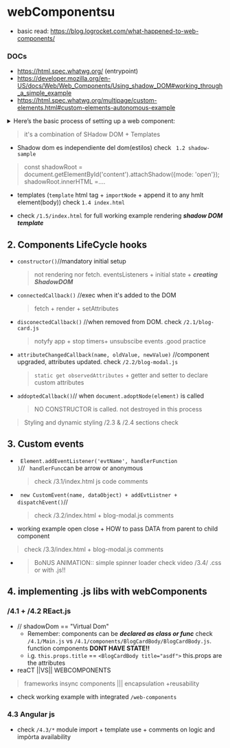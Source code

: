 # webComponentsu

- basic read: https://blog.logrocket.com/what-happened-to-web-components/

### DOCs

- https://html.spec.whatwg.org/ (entrypoint)
- https://developer.mozilla.org/en-US/docs/Web/Web_Components/Using_shadow_DOM#working_through_a_simple_example
- https://html.spec.whatwg.org/multipage/custom-elements.html#custom-elements-autonomous-example

<details>
  <summary>Here’s the basic process of setting up a web component:
    </summary>
  <p></p>

- Create a MyElement class that extends the HTMLElementclass (using ES6 syntax since previous JavaScript versions don’t have a class syntax)
- Define the `<my-element></my-element>` custom HTML tag that will represent the MyElement JavaScript class in the HTML document. Here, you can use either the `CustomElementRegistry.define()` method or the DOM API’s `document.createElement()`method
- Attach a shadow DOM tree to the custom element’s constructor using the `Element.attachShadow()` method. This step is optional and only applicable when the web component has child elements — see a web component example without (`<flag-icon></flag-icon>`) and with (`<popup-info></popup-info>`) a shadow DOM
- Create an HTML template using the `<template> `tag. Place the reusable content of the custom MyElement web component within the template and append a clone of it to the shadow DOM. You can also add `<style> and <slot>` tags (the latter is for dynamic content within the template) to the template. This step is optional, too, you only have to add a template if you want/need to
- Import MyElement as an **ES6 module**
- You can use the `<my-element> </my-element>` web component on your page the same way as any standard HTML element

</details>


> it's a combination of SHadow DOM + Templates

- Shadow dom es independiente del dom(estilos) check ` 1.2 shadow-sample`
> const shadowRoot = document.getElementById('content').attachShadow({mode: 'open'});
        shadowRoot.innerHTML =....

- templates (`template` html tag + `importNode` + append it to any hmlt element(body)) check `1.4 index.html`

- check `/1.5/index.html` for full working example rendering **_shadow DOM template_**

## 2. Components LifeCycle hooks
 - <code>constructor()</code>//mandatory initial setup
    > not rendering nor fetch. eventsListeners + initial state + **_creating ShadowDOM_**
 - <code>connectedCallback()</code> //exec when it's added to the DOM
    > fetch + render + setAttributes
 - <code>disconectedCallback()</code> //when removed from DOM. check `/2.1/blog-card.js`
    > notyfy app + stop timers+ unsubscibe events .good practice
 - <code>attributeChangedCallback(name, oldValue, newValue)</code> //component upgraded, attributes updated. check `/2.2/blog-modal.js`
    > `static get observedAttributes` +  getter and setter to declare custom attributes
 - <code>addoptedCallback()</code>// when <code>document.adoptNode(element)</code> is called
    > NO CONSTRUCTOR is called. not destroyed in this process

> Styling and dynamic styling /2.3 & /2.4 sections check

## 3. Custom events
- <code> Element.addEventListener('evtName', handlerFunction )</code>// ` handlerFunc`can be arrow or anonymous
   > check /3.1/index.html js code comments

- <code> new CustomEvent(name, dataObject) + addEvtListner + dispatchEvent()</code>// 
   > check /3.2/index.html + blog-modal.js comments
- working example open close + HOW to pass DATA from parent to child component
> check /3.3/index.html + blog-modal.js comments

- > BoNUS ANIMATION:: simple spinner loader check video /3.4/ .css or with .js!!

## 4. implementing .js libs with webComponents
### /4.1 + /4.2 REact.js
-  // shadowDom == "Virtual Dom"
   - Remember: components can be **_declared as class or func_** check `/4.1/Main.js` vs `/4.1/components/BlogCardBody/BlogCardBody.js`. function components **DONT HAVE STATE!!**
   - i.g. `this.props.title` == `<BlogCardBody title="asdf">` this.props are the attributes
- reaCT ||VS|| WEBCOMPONENTS 
> frameworks insync components ||| encapsulation +reusability 
- check working example with integrated `/web-components `

### 4.3 Angular js
- check `/4.3/*` module import + template use + comments on logic and impòrta availability